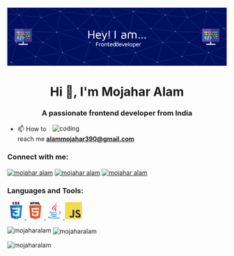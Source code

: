 ![logo](https://github.com/MOJAHARALAM/MOJAHARALAM/blob/main/banner.png)
<h1 align="center">Hi 👋, I'm Mojahar Alam</h1>
<h3 align="center">A passionate frontend developer from India</h3>
<img align="right" alt="coding" width="400" src="https://user-images.githubusercontent.com/55389276/140866485-8fb1c876-9a8f-4d6a-98dc-08c4981eaf70.gif">

- 📫 How to reach me **alammojahar390@gmail.com**

<h3 align="left">Connect with me:</h3>
<p align="left">
<a href="https://fb.com/mojahar alam" target="blank"><img align="center" src="https://raw.githubusercontent.com/rahuldkjain/github-profile-readme-generator/master/src/images/icons/Social/facebook.svg" alt="mojahar alam" height="30" width="40" /></a>
<a href="https://instagram.com/mojahar alam" target="blank"><img align="center" src="https://raw.githubusercontent.com/rahuldkjain/github-profile-readme-generator/master/src/images/icons/Social/instagram.svg" alt="mojahar alam" height="30" width="40" /></a>
<a href="https://www.youtube.com/c/mojahar alam" target="blank"><img align="center" src="https://raw.githubusercontent.com/rahuldkjain/github-profile-readme-generator/master/src/images/icons/Social/youtube.svg" alt="mojahar alam" height="30" width="40" /></a>
</p>

<h3 align="left">Languages and Tools:</h3>
<p align="left"> <a href="https://www.w3schools.com/css/" target="_blank" rel="noreferrer"> <img src="https://raw.githubusercontent.com/devicons/devicon/master/icons/css3/css3-original-wordmark.svg" alt="css3" width="40" height="40"/> </a> <a href="https://www.w3.org/html/" target="_blank" rel="noreferrer"> <img src="https://raw.githubusercontent.com/devicons/devicon/master/icons/html5/html5-original-wordmark.svg" alt="html5" width="40" height="40"/> </a> <a href="https://www.java.com" target="_blank" rel="noreferrer"> <img src="https://raw.githubusercontent.com/devicons/devicon/master/icons/java/java-original.svg" alt="java" width="40" height="40"/> </a> <a href="https://developer.mozilla.org/en-US/docs/Web/JavaScript" target="_blank" rel="noreferrer"> <img src="https://raw.githubusercontent.com/devicons/devicon/master/icons/javascript/javascript-original.svg" alt="javascript" width="40" height="40"/> </a> </p>

<p><img align="left" src="https://github-readme-stats.vercel.app/api/top-langs?username=mojaharalam&show_icons=true&locale=en&layout=compact" alt="mojaharalam" /></p>

<p>&nbsp;<img align="center" src="https://github-readme-stats.vercel.app/api?username=mojaharalam&show_icons=true&locale=en" alt="mojaharalam" /></p>

<p><img align="center" src="https://github-readme-streak-stats.herokuapp.com/?user=mojaharalam&" alt="mojaharalam" /></p>

